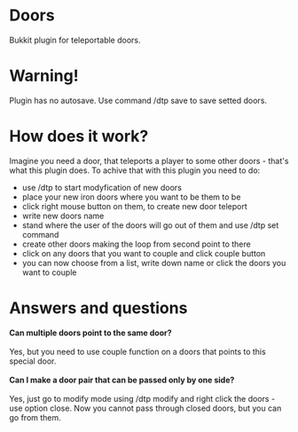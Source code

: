 # Doors
Bukkit plugin for teleportable doors.

# Warning!
Plugin has no autosave. Use command /dtp save to save setted doors.

# How does it work?
Imagine you need a door, that teleports a player to some other doors - that's what this plugin does.
To achive that with this plugin you need to do:
<ul>
  <li>use /dtp to start modyfication of new doors</li>
  <li>place your new iron doors where you want to be them to be</li>
  <li>click right mouse button on them, to create new door teleport</li>
  <li>write new doors name</li>
  <li>stand where the user of the doors will go out of them and use /dtp set command</li>
  <li>create other doors making the loop from second point to there</li>
  <li>click on any doors that you want to couple and click couple button</li>
  <li>you can now choose from a list, write down name or click the doors you want to couple</li>
</ul>

# Answers and questions

<b>Can multiple doors point to the same door?</b><br><br>
Yes, but you need to use couple function on a doors that points to this special door.<br><br>
<b>Can I make a door pair that can be passed only by one side?</b><br><br>
Yes, just go to modify mode using /dtp modify and right click the doors - use option close. Now you cannot pass through closed doors, but you can go from them.<br><br>
